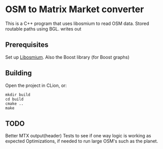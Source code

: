 
# OSM to Matrix Market converter

This is a C++ program that uses libosmium to read OSM data. Stored routable paths using BGL. writes out  

## Prerequisites
Set up [Libosmium](http://osmcode.org/libosmium).
Also the Boost library (for Boost graphs)

## Building

Open the project in CLion, or:


    mkdir build
    cd build
    cmake ..
    make


## TODO
Better MTX output(header)
Tests to see if one way logic is working as expected
Optimizations, if needed to run large OSM's such as the planet.